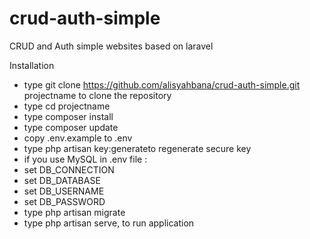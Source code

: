 # crud-auth-simple
CRUD and Auth simple websites based on laravel

Installation

- type git clone https://github.com/alisyahbana/crud-auth-simple.git projectname to clone the repository
- type cd projectname
- type composer install
- type composer update
- copy .env.example to .env
- type php artisan key:generateto regenerate secure key
- if you use MySQL in .env file :
- set DB_CONNECTION
- set DB_DATABASE
- set DB_USERNAME
- set DB_PASSWORD
- type php artisan migrate
- type php artisan serve, to run application
